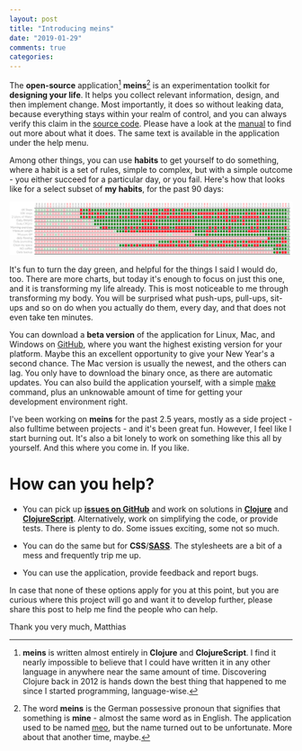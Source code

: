 ```yaml
---
layout: post
title: "Introducing meins"
date: "2019-01-29"
comments: true
categories: 
---
```


The **open-source** application[^1] **meins**[^2] is an experimentation toolkit for **designing your life**. It helps you collect relevant information,  design, and then implement change. Most importantly, it does so without leaking data, because everything stays within your realm of control, and you can always verify this claim in the [source code](https://github.com/matthiasn/meo). Please have a look at the [manual](https://github.com/matthiasn/meo/blob/master/doc/manual.md) to find out more about what it does. The same text is available in the application under the help menu.

Among other things, you can use **habits** to get yourself to do something, where a habit is a set of rules, simple to complex, but with a simple outcome - you either succeed for a particular day, or you fail. Here's how that looks like for a select subset of **my habits**, for the past 90 days:

![screenshot](../images/20190107_1951_habits.png)

It's fun to turn the day green, and helpful for the things I said I would do, too. There are more charts, but today it's enough to focus on just this one, and it is transforming my life already. This is most noticeable to me through transforming my body. You will be surprised what push-ups, pull-ups, sit-ups and so on do when you actually do them, every day, and that does not even take ten minutes.

You can download a **beta version** of the application for Linux, Mac, and Windows on [GitHub](https://github.com/matthiasn/meins/releases), where you want the highest existing version for your platform. Maybe this an excellent opportunity to give your New Year's a second chance. The Mac version is usually the newest, and the others can lag. You only have to download the binary once, as there are automatic updates. You can also build the application yourself, with a simple [make](https://www.gnu.org/software/make) command, plus an unknowable amount of time for getting your development environment right.

I've been working on **meins** for the past 2.5 years, mostly as a side project - also fulltime between projects - and it's been great fun. However, I feel like I start burning out. It's also a bit lonely to work on something like this all by yourself. And this where you come in. If you like. 

# How can you help?

- You can pick up **[issues on GitHub](https://github.com/matthiasn/meins/issues)** and work on solutions in **[Clojure](https://clojure.org)** and **[ClojureScript](https://clojurescript.org)**. Alternatively, work on simplifying the code, or provide tests. There is plenty to do. Some issues exciting, some not so much.

- You can do the same but for **CSS**/**[SASS](https://sass-lang.com/)**. The stylesheets are a bit of a mess and frequently trip me up.

- You can use the application, provide feedback and report bugs.

In case that none of these options apply for you at this point, but you are curious where this project will go and want it to develop further, please share this post to help me find the people who can help.

Thank you very much,
Matthias


[^1]: **meins** is written almost entirely in **Clojure** and **ClojureScript**. I find it nearly impossible to believe that I could have written it in any other language in anywhere near the same amount of time. Discovering Clojure back in 2012 is hands down the best thing that happened to me since I started programming, language-wise.
[^2]: The word **meins** is the German possessive pronoun that signifies that something is **mine** - almost the same word as in English. The application used to be named [meo](http://matthiasnehlsen.com/blog/2018/06/15/meo-beta/), but the name turned out to be unfortunate. More about that another time, maybe.

